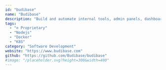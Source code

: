 ```yaml
---
id: "budibase"
name: "Budibase"
description: "Build and automate internal tools, admin panels, dashboards, CRUD apps, and more, in minutes (alternative to Outsystems, Retool, Mendix, Appian)."
tags:
  - "⊘ Proprietary"
  - "Nodejs"
  - "Docker"
  - "K8S"
category: "Software Development"
website: "https://www.budibase.com"
github: "https://github.com/Budibase/budibase"
#image: "/placeholder.svg?height=300&width=400"
---
```


